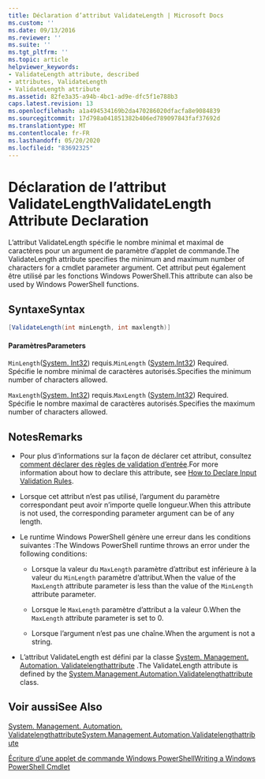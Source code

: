 ```yaml
---
title: Déclaration d’attribut ValidateLength | Microsoft Docs
ms.custom: ''
ms.date: 09/13/2016
ms.reviewer: ''
ms.suite: ''
ms.tgt_pltfrm: ''
ms.topic: article
helpviewer_keywords:
- ValidateLength attribute, described
- attributes, ValidateLength
- ValidateLength attribute
ms.assetid: 82fe3a35-a94b-4bc1-ad9e-dfc5f1e788b3
caps.latest.revision: 13
ms.openlocfilehash: a1a494534169b2da470286020dfacfa8e9084839
ms.sourcegitcommit: 17d798a041851382b406ed789097843faf37692d
ms.translationtype: MT
ms.contentlocale: fr-FR
ms.lasthandoff: 05/20/2020
ms.locfileid: "83692325"
---
```

# <a name="validatelength-attribute-declaration"></a><span data-ttu-id="ef724-102">Déclaration de l’attribut ValidateLength</span><span class="sxs-lookup"><span data-stu-id="ef724-102">ValidateLength Attribute Declaration</span></span>

<span data-ttu-id="ef724-103">L’attribut ValidateLength spécifie le nombre minimal et maximal de caractères pour un argument de paramètre d’applet de commande.</span><span class="sxs-lookup"><span data-stu-id="ef724-103">The ValidateLength attribute specifies the minimum and maximum number of characters for a cmdlet parameter argument.</span></span> <span data-ttu-id="ef724-104">Cet attribut peut également être utilisé par les fonctions Windows PowerShell.</span><span class="sxs-lookup"><span data-stu-id="ef724-104">This attribute can also be used by Windows PowerShell functions.</span></span>

## <a name="syntax"></a><span data-ttu-id="ef724-105">Syntaxe</span><span class="sxs-lookup"><span data-stu-id="ef724-105">Syntax</span></span>

```csharp
[ValidateLength(int minLength, int maxlength)]
```

#### <a name="parameters"></a><span data-ttu-id="ef724-106">Paramètres</span><span class="sxs-lookup"><span data-stu-id="ef724-106">Parameters</span></span>

<span data-ttu-id="ef724-107">`MinLength`([System. Int32](/dotnet/api/System.Int32)) requis.</span><span class="sxs-lookup"><span data-stu-id="ef724-107">`MinLength` ([System.Int32](/dotnet/api/System.Int32)) Required.</span></span> <span data-ttu-id="ef724-108">Spécifie le nombre minimal de caractères autorisés.</span><span class="sxs-lookup"><span data-stu-id="ef724-108">Specifies the minimum number of characters allowed.</span></span>

<span data-ttu-id="ef724-109">`MaxLength`([System. Int32](/dotnet/api/System.Int32)) requis.</span><span class="sxs-lookup"><span data-stu-id="ef724-109">`MaxLength` ([System.Int32](/dotnet/api/System.Int32)) Required.</span></span> <span data-ttu-id="ef724-110">Spécifie le nombre maximal de caractères autorisés.</span><span class="sxs-lookup"><span data-stu-id="ef724-110">Specifies the maximum number of characters allowed.</span></span>

## <a name="remarks"></a><span data-ttu-id="ef724-111">Notes</span><span class="sxs-lookup"><span data-stu-id="ef724-111">Remarks</span></span>

- <span data-ttu-id="ef724-112">Pour plus d’informations sur la façon de déclarer cet attribut, consultez [comment déclarer des règles de validation d’entrée](./how-to-validate-parameter-input.md).</span><span class="sxs-lookup"><span data-stu-id="ef724-112">For more information about how to declare this attribute, see [How to Declare Input Validation Rules](./how-to-validate-parameter-input.md).</span></span>

- <span data-ttu-id="ef724-113">Lorsque cet attribut n’est pas utilisé, l’argument du paramètre correspondant peut avoir n’importe quelle longueur.</span><span class="sxs-lookup"><span data-stu-id="ef724-113">When this attribute is not used, the corresponding parameter argument can be of any length.</span></span>

- <span data-ttu-id="ef724-114">Le runtime Windows PowerShell génère une erreur dans les conditions suivantes :</span><span class="sxs-lookup"><span data-stu-id="ef724-114">The Windows PowerShell runtime throws an error under the following conditions:</span></span>

  - <span data-ttu-id="ef724-115">Lorsque la valeur du `MaxLength` paramètre d’attribut est inférieure à la valeur du `MinLength` paramètre d’attribut.</span><span class="sxs-lookup"><span data-stu-id="ef724-115">When the value of the `MaxLength` attribute parameter is less than the value of the `MinLength` attribute parameter.</span></span>

  - <span data-ttu-id="ef724-116">Lorsque le `MaxLength` paramètre d’attribut a la valeur 0.</span><span class="sxs-lookup"><span data-stu-id="ef724-116">When the `MaxLength` attribute parameter is set to 0.</span></span>

  - <span data-ttu-id="ef724-117">Lorsque l’argument n’est pas une chaîne.</span><span class="sxs-lookup"><span data-stu-id="ef724-117">When the argument is not a string.</span></span>

- <span data-ttu-id="ef724-118">L’attribut ValidateLength est défini par la classe [System. Management. Automation. Validatelengthattribute](/dotnet/api/System.Management.Automation.ValidateLengthAttribute) .</span><span class="sxs-lookup"><span data-stu-id="ef724-118">The ValidateLength attribute is defined by the [System.Management.Automation.Validatelengthattribute](/dotnet/api/System.Management.Automation.ValidateLengthAttribute) class.</span></span>

## <a name="see-also"></a><span data-ttu-id="ef724-119">Voir aussi</span><span class="sxs-lookup"><span data-stu-id="ef724-119">See Also</span></span>

[<span data-ttu-id="ef724-120">System. Management. Automation. Validatelengthattribute</span><span class="sxs-lookup"><span data-stu-id="ef724-120">System.Management.Automation.Validatelengthattribute</span></span>](/dotnet/api/System.Management.Automation.ValidateLengthAttribute)

[<span data-ttu-id="ef724-121">Écriture d’une applet de commande Windows PowerShell</span><span class="sxs-lookup"><span data-stu-id="ef724-121">Writing a Windows PowerShell Cmdlet</span></span>](./writing-a-windows-powershell-cmdlet.md)
